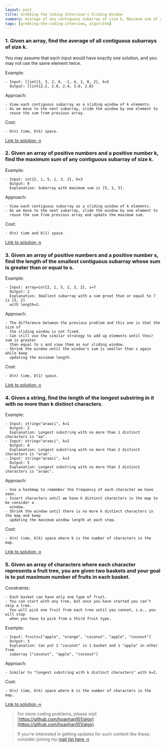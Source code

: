 ```yaml
---
layout: post
title: Grokking the Coding Interview's Sliding Window
summary: Average of any contiguous subarray of size k, Maximum sum of any contiguous subarray of size k, Smallest subarray with a given sum, Longest substring with k distinct characters, Fruits into baskets
tags: [grokking-the-coding-interview, algorithm]
---
```


### 1. Given an array, find the average of all contiguous subarrays of size k.

You may assume that each input would have exactly one solution, and you may not use the same element twice.

Example:
```
- Input: []int{1, 3, 2, 6, -1, 4, 1, 8, 2}, k=5
  Output: []int{2.2, 2.8, 2.4, 3.6, 2.8}
```

Approach:
```
- View each contiguous subarray as a sliding window of k elements.
- As we move to the next subarray, slide the window by one element to
  reuse the sum from previous array.
```

Cost:
```
- O(n) time, O(k) space.
```

[Link to solution →](https://github.com/hoanhan101/algo/blob/master/gtci/avg_subarray_test.go)

### 2. Given an array of positive numbers and a positive number k, find the maximum sum of any contiguous subarray of size k.

Example:
```
- Input: int{2, 1, 5, 1, 3, 2}, k=3
  Output: 9
  Explanation: Subarray with maximum sum is [5, 1, 3].
```

Approach:
```
- View each contiguous subarray as a sliding window of k elements.
- As we move to the next subarray, slide the window by one element to
  reuse the sum from previous array and update the maximum sum.
```

Cost:
```
- O(n) time and O(1) space.
```

[Link to solution →](https://github.com/hoanhan101/algo/blob/master/gtci/max_subarray_test.go)

### 3. Given an array of positive numbers and a positive number s, find the length of the smallest contiguous subarray whose sum is greater than or equal to s.

Example:
```
- Input: array=int{2, 1, 5, 2, 3, 2}, s=7
  Output: 2
  Explanation: Smallest subarray with a sum great than or equal to 7 is [5, 2]
  with length=2.
```

Approach:
```
- The difference between the previous problem and this one is that the size of
  the sliding window is not fixed.
- Can still use the similar strategy to add up elements until their sum is greater
  than equal to s and view them as our sliding window.
- Shrink the window until the window's sum is smaller than s again while keep
  updating the minimum length.
```

Cost:
```
- O(n) time, O(1) space.
```

[Link to solution →](https://github.com/hoanhan101/algo/blob/master/leetcode/valid_palindrome_test.go)


### 4. Given a string, find the length of the longest substring in it with no more than k distinct characters.

Example:
```
- Input: string="araaci", k=1
  Output: 2
  Explanation: Longest substring with no more than 1 distinct characters is "aa".
- Input: string="araaci", k=2
  Output: 4
  Explanation: Longest substring with no more than 2 distinct characters is "araa".
- Input: string="araaci", k=3
  Output: 5
  Explanation: Longest substring with no more than 3 distinct characters is "araac".
```

Approach:
```
- Use a hashmap to remember the frequency of each character we have seen.
- Insert characters until we have k distinct characters in the map to be consider a
  window.
- Shrink the window until there is no more k distinct characters in the map and keep
  updating the maximum window length at each step.
```

Cost:
```
- O(n) time, O(k) space where k is the number of characters in the map.
```

[Link to solution →](https://github.com/hoanhan101/algo/blob/master/gtci/longest_substring_k_distinct_test.go)

### 5. Given an array of characters where each character represents a fruit tree, you are given two baskets and your goal is to put maximum number of fruits in each basket.

Constraints:
```
- Each basket can have only one type of fruit.
- You can start with any tree, but once you have started you can’t skip a tree.
  You will pick one fruit from each tree until you cannot, i.e., you will stop
  when you have to pick from a third fruit type.
```

Example:
```
- Input: fruits=["apple", "orange", "coconut", "apple", "coconut"]
  Output: 3
  Explanation: Can put 2 "cocunut" in 1 basket and 1 "apple" in other from
  subarray ["coconut", "apple", "coconut"]
```

Approach:
```
- Similar to "longest substring with k distinct characters" with k=2.
```

Cost:
```
- O(n) time, O(k) space where k is the number of characters in the map.
```

[Link to solution →](https://github.com/hoanhan101/algo/blob/master/gtci/fruits_baskets_test.go)

> For more coding problems, please visit
  [https://github.com/hoanhan101/algo](https://github.com/hoanhan101/algo).

> If you're interested in getting updates for such content like these, consider
  joining my [mail list here →](https://tinyletter.com/hoanhan)

